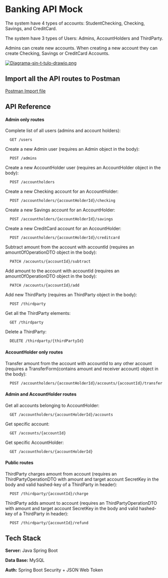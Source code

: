 
# Banking API Mock

The system have 4 types of accounts: StudentChecking, Checking, Savings, and CreditCard.

The system have 3 types of Users: Admins, AccountHolders and ThirdParty.

Admins can create new accounts. When creating a new account they can create Checking, Savings or CreditCard Accounts.

[![Diagrama-sin-t-tulo-drawio.png](https://i.postimg.cc/ZqQs5F3c/Diagrama-sin-t-tulo-drawio.png)](https://postimg.cc/bGQ96nmD)
## Import all the API routes to Postman

[Postman Import file](https://github.com/dyrmig/bank-api-mock/blob/main/Banking.postman_collection.json)

## API Reference
#### Admin only routes
Complete list of all users (admins and account holders):
```http
  GET /users
```
Create a new Admin user (requires an Admin object in the body):
```http
  POST /admins
```
Create a new AccountHolder user (requires an AccountHolder object in the body):
```http
  POST /accountholders
```
Create a new Checking account for an AccountHolder:
```http
  POST /accountholders/{accountHolderId}/checking
```
Create a new Savings account for an AccountHolder:
```http
  POST /accountholders/{accountHolderId}/savings
```
Create a new CreditCard account for an AccountHolder:
```http
  POST /accountholders/{accountHolderId}/creditcard
```
Subtract amount from the account with accountId (requires an amountOfOperationDTO object in the body):
```http
  PATCH /accounts/{accountId}/subtract
```
Add amount to the account with accountId (requires an amountOfOperationDTO object in the body):
```http
  PATCH /accounts/{accountId}/add
```
Add new ThirdParty (requires an ThirdParty object in the body):
```http
  POST /thirdparty
```
Get all the ThirdParty elements:
```http
  GET /thirdparty
```
Delete a ThirdParty:
```http
  DELETE /thirdparty/{thirdPartyId}
```
#### AccountHolder only routes
Transfer amount from the account with accountId to any other account (requires a TransferForm(contains amount and receiver account) object in the body):
```http
  POST /accountholders/{accountHolderId}/accounts/{accountId}/transfer
```
#### Admin and AccountHolder routes
Get all accounts belonging to AccountHolder:
```http
  GET /accountholders/{accountHolderId}/accounts
```
Get specific account:
```http
  GET /accounts/{accountId}
```
Get specific AccountHolder:
```http
  GET /accountholders/{accountHolderId}
```
#### Public routes
ThirdParty charges amount from account (requires an ThirdPartyOperationDTO with amount and target account SecretKey in the body and valid hashed-key of a ThirdParty in header):
```http
  POST /thirdparty/{accountId}/charge
```
ThirdParty adds amount to account (requires an ThirdPartyOperationDTO with amount and target account SecretKey in the body and valid hashed-key of a ThirdParty in header):
```http
  POST /thirdparty/{accountId}/refund
```
## Tech Stack

**Server:** Java Spring Boot

**Data Base:** MySQL

**Auth:** Spring Boot Security + JSON Web Token
